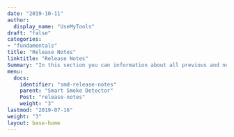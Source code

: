 ```yaml
---
date: "2019-10-11"
author:
  display_name: "UseMyTools"
draft: "false"
categories:
- "fundamentals"
title: "Release Notes"
linktitle: "Release Notes"
Summary: "In this section you can information about all previous and new releases of Smart Smoke Detector"
menu:
  docs:
    identifier: "smd-release-notes"
    parent: "Smart Smoke Detector"
    Post: "release-notes"
    weight: "3"
lastmod: "2019-07-16"
weight: "3"
layout: base-home
---
```

